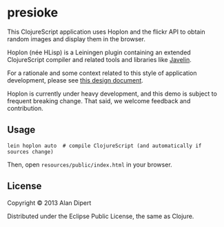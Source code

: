 # presioke

This ClojureScript application uses Hoplon and the flickr API to
obtain random images and display them in the browser.

Hoplon (née HLisp) is a Leiningen plugin containing an extended
ClojureScript compiler and related tools and libraries like
[Javelin](https://github.com/tailrecursion/javelin).

For a rationale and some context related to this style of application
development, please see [this design
document](https://github.com/tailrecursion/hlisp-starter/blob/master/PROJECT.md).

Hoplon is currently under heavy development, and this demo is subject
to frequent breaking change.  That said, we welcome feedback and
contribution.

## Usage

    lein hoplon auto  # compile ClojureScript (and automatically if sources change)

Then, open `resources/public/index.html` in your browser.

## License

Copyright © 2013 Alan Dipert

Distributed under the Eclipse Public License, the same as Clojure.
